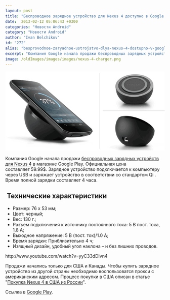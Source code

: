 ```yaml
---
layout: post
title: "Беспроводное зарядное устройство для Nexus 4 доступно в Google Play за 59.99$"
date:  2013-02-12 05:06:43 +0300
categories: "Новости Android"
category: "Новости Android"
author: "Ivan Belchikov"
id: "272"
alias: "besprovodnoe-zaryadnoe-ustrojstvo-dlya-nexus-4-dostupno-v-google-play-za-59-99"
excerpt: "Компания Google начала продажи беспроводных зарядных устройств для Nexus 4 в магазине Google Play. Официальная цена составляет 59.99$. Зарядное устройство подключается к компьютеру через USB и заряжает устройство в соответствии со стандартом Qi . Время полной зарядки составляет 4 часа."
image: /oldImages/images/images/nexus-4-charger.png
---
```

<img src="/oldImages/images/images/nexus-4-charger.png" alt="Беспроводное зарядное устройство Nexus 4" >

Компания Google начала продажи <a href="index.php?option=com_content&amp;view=article&amp;id=234&amp;catid=8&amp;Itemid=102">беспроводных зарядных устройств для Nexus 4</a> в магазине Google Play. Официальная цена составляет 59.99$. Зарядное устройство подключается к компьютеру через USB и заряжает устройство в соответствии со стандартом Qi . Время полной зарядки составляет 4 часа.
<h2> Технические характеристики</h2>
<ul>
<li>Размер: 76 x 53 мм;</li>
<li>Цвет: черный;</li>
<li>Вес: 130 г.;</li>
<li>Разъем подключения к источнику постоянного тока: 5 В пост. тока, 1.8 А;</li>
<li>Выходное напряжение: 5 В (пост. ток)/1.0 А;</li>
<li>Время зарядки: Приблизительно 4 ч;</li>
<li>Изящный дизайн, удобный угол наклона – и без лишних проводов.</li>
</ul>
http://www.youtube.com/watch?v=yyC33dDIvn4

Продажи начались только для США и Канады. Чтобы купить зарядное устройство из другой страны необходимо воспользоватся прокси с американским адресом. Процесс покупки в США описан в статье "<a href="index.php?option=com_content&amp;view=article&amp;id=175&amp;catid=8&amp;Itemid=102">Покупка Nexus 4 в США из России</a>".

Ссылка в <a href="#" title="Беспроводное зарядное устройство для Nexus 4" rel="nofollow">Google Play</a>.

 
